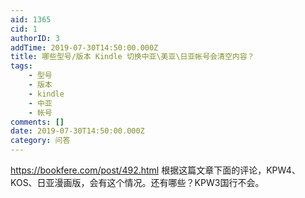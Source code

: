 ```yaml
---
aid: 1365
cid: 1
authorID: 3
addTime: 2019-07-30T14:50:00.000Z
title: 哪些型号/版本 Kindle 切换中亚\美亚\日亚帐号会清空内容？
tags:
    - 型号
    - 版本
    - kindle
    - 中亚
    - 帐号
comments: []
date: 2019-07-30T14:50:00.000Z
category: 问答
---
```


https://bookfere.com/post/492.html 根据这篇文章下面的评论，KPW4、KOS、日亚漫画版，会有这个情况。还有哪些？KPW3国行不会。
